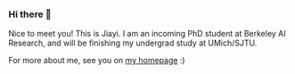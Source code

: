 ### Hi there 👋

Nice to meet you! This is Jiayi. I am an incoming PhD student at Berkeley AI Research, and will be finishing my undergrad study at UMich/SJTU. 

For more about me, see you on [my homepage](https://jiayipan.me) :)
